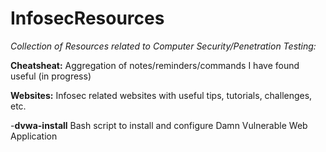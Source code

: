 # InfosecResources
*Collection of Resources related to Computer Security/Penetration Testing:*

**Cheatsheat:** Aggregation of notes/reminders/commands I have found useful (in progress)

**Websites:** Infosec related websites with useful tips, tutorials, challenges, etc.

-**dvwa-install** Bash script to install and configure Damn Vulnerable Web Application

